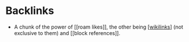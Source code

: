 # Backlinks

- A chunk of the power of [[roam likes]], the other being [[wikilinks]] (not exclusive to them) and [[block references]].


[//begin]: # "Autogenerated link references for markdown compatibility"
[roam-likes]: roam-likes "Roam Likes"
[wikilinks]: wikilinks "Wikilinks"
[block-references]: block-references "Block References"
[//end]: # "Autogenerated link references"